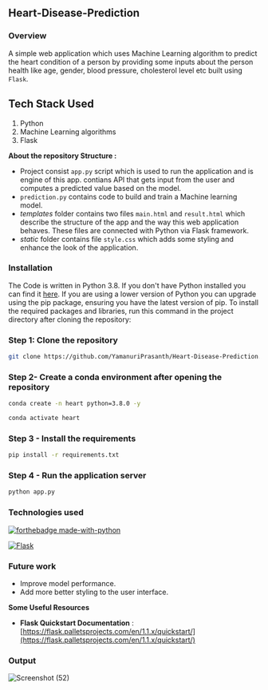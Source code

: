 ## Heart-Disease-Prediction 

### Overview

A simple web application which uses Machine Learning algorithm to predict the heart condition of a person by providing some inputs about the person health like age, gender, blood pressure, cholesterol level etc built using `Flask`.
 


 
## Tech Stack Used
1. Python  
2. Machine Learning algorithms
3. Flask


**About the repository Structure :**

- Project consist `app.py` script which is used to run the application and is engine of this app. contians API that gets input from the user and computes a predicted value based on the model.
- `prediction.py` contains code to build and train a Machine learning model.
- *templates* folder contains two files `main.html` and `result.html` which describe the structure of the app and the way this web application behaves. These files are connected with Python via Flask framework.  
- *static* folder contains file `style.css` which adds some styling and enhance the look of the application. 

### Installation

The Code is written in Python 3.8. If you don't have Python installed you can find it [here](https://www.python.org/downloads/). If you are using a lower version of Python you can upgrade using the pip package, ensuring you have the latest version of pip. To install the required packages and libraries, run this command in the project directory after cloning the repository:

### Step 1: Clone the repository
```bash
git clone https://github.com/YamanuriPrasanth/Heart-Disease-Prediction.git
```

### Step 2- Create a conda environment after opening the repository

```bash
conda create -n heart python=3.8.0 -y
```

```bash
conda activate heart
```

### Step 3 - Install the requirements
```bash
pip install -r requirements.txt
```


### Step 4 - Run the application server
```bash
python app.py
```


### Technologies used 

[![forthebadge made-with-python](http://ForTheBadge.com/images/badges/made-with-python.svg)](https://www.python.org/)  


[![Flask](https://github.com/jalbertsr/logo-badge-images/blob/master/img/rsz_flask.png?raw=true)](http://flask.pocoo.org/)  


### Future work 

- Improve model performance.
- Add more better styling to the user interface.



**Some Useful Resources**

- **Flask Quickstart Documentation** : [https://flask.palletsprojects.com/en/1.1.x/quickstart/](https://flask.palletsprojects.com/en/1.1.x/quickstart/)


### Output
![Screenshot (52)](https://user-images.githubusercontent.com/54884765/196180844-f85dc94e-542a-404f-aaea-5434201dc599.png)
